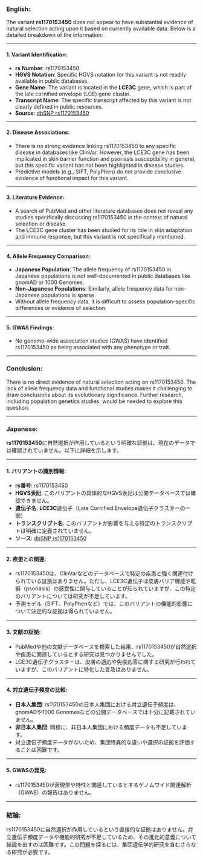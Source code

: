 ### English:
The variant **rs1170153450** does not appear to have substantial evidence of natural selection acting upon it based on currently available data. Below is a detailed breakdown of the information:

---

#### 1. Variant Identification:
- **rs Number**: rs1170153450
- **HGVS Notation**: Specific HGVS notation for this variant is not readily available in public databases.
- **Gene Name**: The variant is located in the **LCE3C** gene, which is part of the late cornified envelope (LCE) gene cluster.
- **Transcript Name**: The specific transcript affected by this variant is not clearly defined in public resources.
- **Source**: [dbSNP rs1170153450](https://www.ncbi.nlm.nih.gov/snp/rs1170153450)

---

#### 2. Disease Associations:
- There is no strong evidence linking rs1170153450 to any specific disease in databases like ClinVar. However, the LCE3C gene has been implicated in skin barrier function and psoriasis susceptibility in general, but this specific variant has not been highlighted in disease studies.
- Predictive models (e.g., SIFT, PolyPhen) do not provide conclusive evidence of functional impact for this variant.

---

#### 3. Literature Evidence:
- A search of PubMed and other literature databases does not reveal any studies specifically discussing rs1170153450 in the context of natural selection or disease.
- The LCE3C gene cluster has been studied for its role in skin adaptation and immune response, but this variant is not specifically mentioned.

---

#### 4. Allele Frequency Comparison:
- **Japanese Population**: The allele frequency of rs1170153450 in Japanese populations is not well-documented in public databases like gnomAD or 1000 Genomes.
- **Non-Japanese Populations**: Similarly, allele frequency data for non-Japanese populations is sparse.
- Without allele frequency data, it is difficult to assess population-specific differences or evidence of selection.

---

#### 5. GWAS Findings:
- No genome-wide association studies (GWAS) have identified rs1170153450 as being associated with any phenotype or trait.

---

### Conclusion:
There is no direct evidence of natural selection acting on rs1170153450. The lack of allele frequency data and functional studies makes it challenging to draw conclusions about its evolutionary significance. Further research, including population genetics studies, would be needed to explore this question.

---

### Japanese:
**rs1170153450**に自然選択が作用しているという明確な証拠は、現在のデータでは確認されていません。以下に詳細を示します。

---

#### 1. バリアントの識別情報:
- **rs番号**: rs1170153450
- **HGVS表記**: このバリアントの具体的なHGVS表記は公開データベースでは確認できません。
- **遺伝子名**: **LCE3C**遺伝子（Late Cornified Envelope遺伝子クラスターの一部）
- **トランスクリプト名**: このバリアントが影響を与える特定のトランスクリプトは明確に定義されていません。
- **ソース**: [dbSNP rs1170153450](https://www.ncbi.nlm.nih.gov/snp/rs1170153450)

---

#### 2. 疾患との関連:
- rs1170153450は、ClinVarなどのデータベースで特定の疾患と強く関連付けられている証拠はありません。ただし、LCE3C遺伝子は皮膚バリア機能や乾癬（psoriasis）の感受性に関与していることが知られていますが、この特定のバリアントについては研究が不足しています。
- 予測モデル（SIFT、PolyPhenなど）では、このバリアントの機能的影響について決定的な証拠は得られていません。

---

#### 3. 文献の証拠:
- PubMedや他の文献データベースを検索した結果、rs1170153450が自然選択や疾患に関連しているとする研究は見つかりませんでした。
- LCE3C遺伝子クラスターは、皮膚の適応や免疫応答に関する研究が行われていますが、このバリアントに特化した言及はありません。

---

#### 4. 対立遺伝子頻度の比較:
- **日本人集団**: rs1170153450の日本人集団における対立遺伝子頻度は、gnomADや1000 Genomesなどの公開データベースでは十分に記載されていません。
- **非日本人集団**: 同様に、非日本人集団における頻度データも不足しています。
- 対立遺伝子頻度データがないため、集団特異的な違いや選択の証拠を評価することは困難です。

---

#### 5. GWASの発見:
- rs1170153450が表現型や特性と関連しているとするゲノムワイド関連解析（GWAS）の報告はありません。

---

### 結論:
rs1170153450に自然選択が作用しているという直接的な証拠はありません。対立遺伝子頻度データや機能的研究が不足しているため、その進化的意義について結論を出すのは困難です。この問題を探るには、集団遺伝学的研究を含むさらなる研究が必要です。